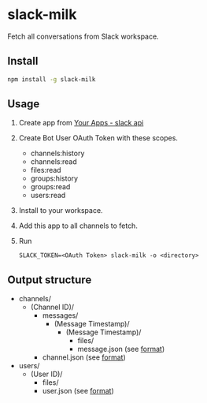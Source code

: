 # slack-milk

Fetch all conversations from Slack workspace.

## Install

```bash
npm install -g slack-milk
```

## Usage

 1. Create app from [Your Apps - slack api](https://api.slack.com/apps)

 2. Create Bot User OAuth Token with these scopes.

    - channels:history
    - channels:read
    - files:read
    - groups:history
    - groups:read
    - users:read

 3. Install to your workspace.

 4. Add this app to all channels to fetch.

 5. Run

    ```shell
    SLACK_TOKEN=<OAuth Token> slack-milk -o <directory>
    ```

## Output structure

- channels/
  - (Channel ID)/
    - messages/
      - (Message Timestamp)/
        - (Message Timestamp)/
          - files/
          - message.json (see [format](https://api.slack.com/methods/conversations.replies))
    - channel.json (see [format](https://api.slack.com/methods/conversations.list))
- users/
  - (User ID)/
    - files/
    - user.json (see [format](https://api.slack.com/methods/users.list))
